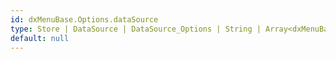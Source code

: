 ```yaml
---
id: dxMenuBase.Options.dataSource
type: Store | DataSource | DataSource_Options | String | Array<dxMenuBaseItem>
default: null
---
```

